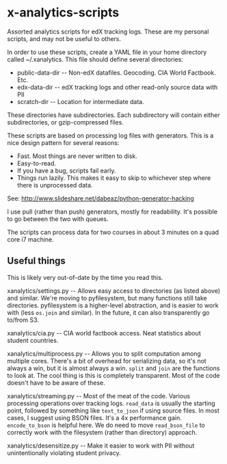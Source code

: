 x-analytics-scripts
===================

Assorted analytics scripts for edX tracking logs. These are my
personal scripts, and may not be useful to others.

In order to use these scripts, create a YAML file in your home
directory called ~/.xanalytics. This file should define several
directories:

 * public-data-dir     -- Non-edX datafiles. Geocoding. CIA World Factbook. Etc.
 * edx-data-dir        -- edX tracking logs and other read-only source data with PII
 * scratch-dir         -- Location for intermediate data. 

These directories have subdirectories. Each subdirectory will contain
either subdirectories, or gzip-compressed files.

These scripts are based on processing log files with generators. This
is a nice design pattern for several reasons:

 * Fast. Most things are never written to disk. 
 * Easy-to-read. 
 * If you have a bug, scripts fail early. 
 * Things run lazily. This makes it easy to skip to whichever step
   where there is unprocessed data. 

See: http://www.slideshare.net/dabeaz/python-generator-hacking

I use pull (rather than push) generators, mostly for readability. It's
possible to go between the two with queues.

The scripts can process data for two courses in about 3 minutes on a
quad core i7 machine.

Useful things
------------------------

This is likely very out-of-date by the time you read this. 

xanalytics/settings.py -- Allows easy access to directories (as listed
above) and similar. We're moving to pyfilesystem, but many functions
still take directories. pyfilesystem is a higher-level abstraction,
and is easier to work with (less `os.join` and similar). In the
future, it can also transparently go to/from S3.

xanalytics/cia.py -- CIA world factbook access. Neat statistics about
student countries.

xanalytics/multiprocess.py -- Allows you to split computation among
multiple cores. There's a bit of overhead for serializing data, so
it's not always a win, but it is almost always a win. `split` and
`join` are the functions to look at. The cool thing is this is
completely transparent. Most of the code doesn't have to be aware of
these. 

xanalytics/streaming.py -- Most of the meat of the code. Various
processing operations over tracking logs. `read_data` is usually the
starting point, followed by something like `text_to_json` if using
source files. In most cases, I suggest using BSON files. It's a 4x
performance gain. `encode_to_bson` is helpful here. We do need to move
`read_bson_file` to correctly work with the filesystem (rather than
directory) approach.

xanalytics/desensitize.py -- Make it easier to work with PII without
unintentionally violating student privacy.